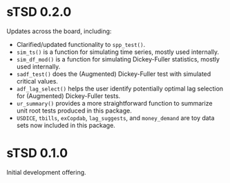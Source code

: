 # sTSD 0.2.0

Updates across the board, including:

- Clarified/updated functionality to `spp_test()`.
- `sim_ts()` is a function for simulating time series, mostly used internally.
- `sim_df_mod()` is a function for simulating Dickey-Fuller statistics, mostly used internally.
- `sadf_test()` does the (Augmented) Dickey-Fuller test with simulated critical values.
- `adf_lag_select()` helps the user identify potentially optimal lag selection for (Augmented) Dickey-Fuller tests.
- `ur_summary()` provides a more straightforward function to summarize unit root tests produced in this package.
- `USDICE`, `tbills`, `exCopdab`, `lag_suggests`, and `money_demand` are toy data sets now included in this package.

# sTSD 0.1.0

Initial development offering.
